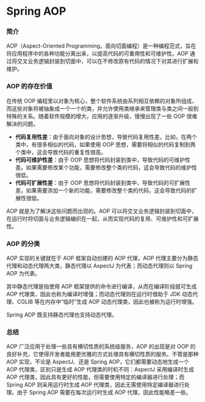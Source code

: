 # Spring AOP

### 简介

AOP（Aspect-Oriented Programming，面向切面编程）是一种编程范式，旨在将应用程序中的各种功能分离出来，以提高代码的可重用性和可维护性。AOP 通过将交叉业务逻辑封装到切面中，可以在不修改原有代码的情况下对其进行扩展和维护。

### AOP 的存在价值

在传统 OOP 编程里以对象为核心，整个软件系统由系列相互依赖的对象所组成，而这些对象将被抽象成一个一个的类，并允许使用类继承来管理类与类之间一般到特殊的关系。随着软件规模的增大，应用的逐渐升级，慢慢出现了一些 OOP 很难解决的问题。

- **代码复用性差**：由于面向对象的设计思想，导致代码复用性差。比如，在两个类中，有很多相似的代码，如果使用 OOP 思想，需要将相似的代码复制到两个类中，这会导致代码的重复性很高。
- **代码可维护性差**：由于 OOP 思想将代码封装到类中，导致代码的可维护性差。如果需要修改某个功能，需要修改整个类的代码，这会导致代码的维护性很低。
- **代码可扩展性差**：由于 OOP 思想将代码封装到类中，导致代码的可扩展性差。如果需要添加一个新的功能，需要修改整个类的代码，这会导致代码的扩展性很低。

AOP 就是为了解决这些问题而出现的。AOP 可以将交叉业务逻辑封装到切面中，在运行时将切面与业务逻辑编织在一起，从而实现代码的复用、可维护性和可扩展性。

### AOP 的分类

AOP 实现的关键就在于 AOP 框架自动创建的 AOP 代理，AOP 代理主要分为静态代理和动态代理两大类，静态代理以 AspectJ 为代表；而动态代理则以 Spring AOP 为代表。

其中静态代理是指使用 AOP 框架提供的命令进行编译，从而在编译阶段就可生成 AOP 代理类，因此也称为编译时增强；而动态代理则在运行时借助于 JDK 动态代理、CGLIB 等在内存中“临时”生成 AOP 动态代理类，因此也被称为运行时增强。

Spring AOP 既支持静态代理也支持动态代理。

### 总结

AOP 广泛应用于处理一些具有横切性质的系统级服务，AOP 的出现是对 OOP 的良好补充，它使得开发者能用更优雅的方式处理具有横切性质的服务。不管是那种 AOP 实现，不论是 AspectJ、还是 Spring AOP，它们都需要动态地生成一个 AOP 代理类，区别只是生成 AOP 代理类的时机不同：AspectJ 采用编译时生成 AOP 代理类，因此具有更好的性能，但需要使用特定的编译器进行处理；而 Spring AOP 则采用运行时生成 AOP 代理类，因此无需使用特定编译器进行处理。由于 Spring AOP 需要在每次运行时生成 AOP 代理，因此性能略差一些。
